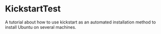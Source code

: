 # KickstartTest
A tutorial about how to use kickstart as an automated installation method to install Ubuntu on several machines.
